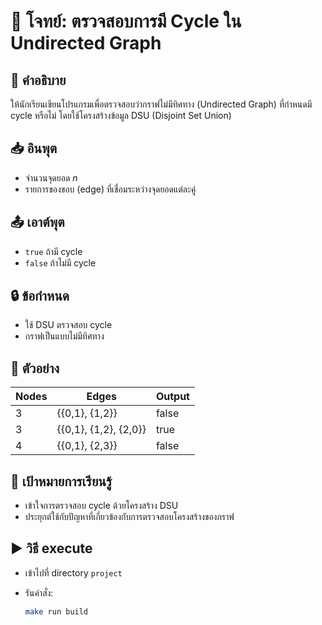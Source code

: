 # 📘 โจทย์: ตรวจสอบการมี Cycle ใน Undirected Graph

## 🧠 คำอธิบาย

ให้นักเรียนเขียนโปรแกรมเพื่อตรวจสอบว่ากราฟไม่มีทิศทาง (Undirected Graph) ที่กำหนดมี cycle หรือไม่ โดยใช้โครงสร้างข้อมูล DSU (Disjoint Set Union)

## 📥 อินพุต

* จำนวนจุดยอด $n$
* รายการของขอบ (edge) ที่เชื่อมระหว่างจุดยอดแต่ละคู่

## 📤 เอาต์พุต

* `true` ถ้ามี cycle
* `false` ถ้าไม่มี cycle

## 🔒 ข้อกำหนด

* ใช้ DSU ตรวจสอบ cycle
* กราฟเป็นแบบไม่มีทิศทาง

## 🧪 ตัวอย่าง

| Nodes | Edges                 | Output |
| ----- | --------------------- | ------ |
| 3     | {{0,1}, {1,2}}        | false  |
| 3     | {{0,1}, {1,2}, {2,0}} | true   |
| 4     | {{0,1}, {2,3}}        | false  |

## 🎯 เป้าหมายการเรียนรู้

* เข้าใจการตรวจสอบ cycle ด้วยโครงสร้าง DSU
* ประยุกต์ใช้กับปัญหาที่เกี่ยวข้องกับการตรวจสอบโครงสร้างของกราฟ

## ▶️ วิธี execute

* เข้าไปที่ directory `project`
* รันคำสั่ง:

  ```bash
  make run build
  ```
